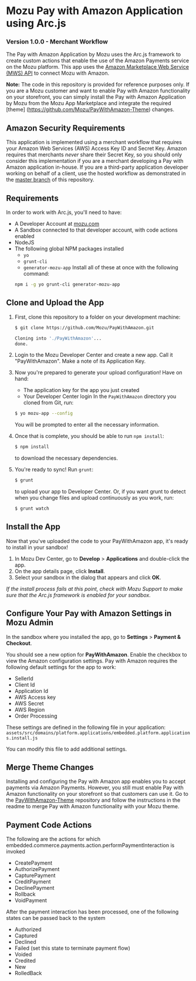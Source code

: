 # Mozu Pay with Amazon Application using Arc.js
### Version 1.0.0 - Merchant Workflow

The Pay with Amazon Application by Mozu uses the Arc.js framework to create custom actions that enable the use of the Amazon Payments service on the Mozu platform. This app uses the [Amazon Marketplace Web Service (MWS) API](https://developer.amazonservices.com/gp/mws/docs.html) to connect Mozu with Amazon. 

**Note:** The code in this repository is provided for reference purposes only. If you are a Mozu customer and want to enable Pay with Amazon functionality on your storefront, you can simply install the Pay with Amazon Application by Mozu from the Mozu App Marketplace and integrate the required [theme] (https://github.com/Mozu/PayWithAmazon-Theme) changes.

## Amazon Security Requirements
This application is implemented using a merchant workflow that requires your Amazon Web Services (AWS) Access Key ID and Secret Key. Amazon requires that merchants *never* share their Secret Key, so you should only consider this implementation if you are a merchant developing a Pay with Amazon application in-house. If you are a third-party application developer working on behalf of a client, use the hosted workflow as demonstrated in the [master branch](https://github.com/Mozu/PayWithAmazon) of this repository.

## Requirements

In order to work with Arc.js, you'll need to have:

 - A Developer Account at [mozu.com](http://mozu.com/login)
 - A Sandbox connected to that developer account, with code actions enabled
 - NodeJS
 - The following global NPM packages installed
    - `yo`
    - `grunt-cli`
    - `generator-mozu-app`
   Install all of these at once with the following command:
   ```sh
   npm i -g yo grunt-cli generator-mozu-app
   ```

## Clone and Upload the App

1. First, clone this repository to a folder on your development machine:
   ```sh
   $ git clone https://github.com/Mozu/PayWithAmazon.git
   
   Cloning into './PayWithAmazon'...
   done.
   ```

2. Login to the Mozu Developer Center and create a new app. Call it "PayWithAmazon". Make a note of its Application Key.

3. Now you're prepared to generate your upload configuration! Have on hand:
    - The application key for the app you just created
    - Your Developer Center login
   In the `PayWithAmazon` directory you cloned from Git, run:
   ```sh
   $ yo mozu-app --config
   ```
   You will be prompted to enter all the necessary information.

4. Once that is complete, you should be able to run `npm install`:
   ```sh
   $ npm install
   ```
   to download the necessary dependencies.

5. You're ready to sync! Run `grunt`:
   ```sh
   $ grunt
   ```
   to upload your app to Developer Center. Or, if you want grunt to detect when you change files and upload continuously as you work, run:
   ```sh
   $ grunt watch
   ```

## Install the App

Now that you've uploaded the code to your PayWithAmazon app, it's ready to install in your sandbox! 

1.	In Mozu Dev Center, go to **Develop** > **Applications** and double-click the app. 
2.	On the app details page, click **Install**. 
3.	Select your sandbox in the dialog that appears and click **OK**.

*If the install process fails at this point, check with Mozu Support to make sure that the Arc.js framework is enabled for your sandbox.*

## Configure Your Pay with Amazon Settings in Mozu Admin

In the sandbox where you installed the app, go to **Settings** > **Payment & Checkout**.

You should see a new option for **PayWithAmazon**. Enable the checkbox to view the Amazon configuration settings. Pay with Amazon requires the following default settings for the app to work:

- SellerId
- Client Id
- Application Id
- AWS Access key
- AWS Secret
- AWS Region
- Order Processing

These settings are defined in the following file in your application:
`assets/src/domains/platform.applications/embedded.platform.applications.install.js`

You can modify this file to add additional settings.

## Merge Theme Changes
Installing and configuring the Pay with Amazon app enables you to accept payments via Amazon Payments. However, you still must enable Pay with Amazon functionality on your storefront so that customers can use it. Go to the [PayWithAmazon-Theme](https://github.com/Mozu/PayWithAmazon-Theme) repository and follow the instructions in the readme to merge Pay with Amazon functionality with your Mozu theme.

## Payment Code Actions

The following are the actions for which embedded.commerce.payments.action.performPaymentInteraction is invoked
- CreatePayment
- AuthorizePayment
- CapturePayment
- CreditPayment
- DeclinePayment
- Rollback
- VoidPayment

After the payment interaction has been processed, one of the following states can be passed back to the system
- Authorized
- Captured
- Declined
- Failed (set this state to terminate payment flow)
- Voided
- Credited
- New
- RolledBack

